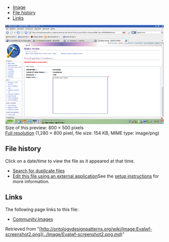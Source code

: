 * [Image](../Image/Evalwf-screenshot2.png.md#file)
* [File history](../Image/Evalwf-screenshot2.png.md#filehistory)
* [Links](../Image/Evalwf-screenshot2.png.md#filelinks)

[![Image:Evalwf-screenshot2.png](../images/thumb/8/8e/Evalwf-screenshot2.png/800px-Evalwf-screenshot2.png)](../../images/8/8e/Evalwf-screenshot2.png)  
Size of this preview: 800 × 500 pixels  
[Full resolution](../../images/8/8e/Evalwf-screenshot2.png)‎ (1,280 × 800 pixel, file size: 154 KB, MIME type: image/png)

## File history

Click on a date/time to view the file as it appeared at that time.



  
* [Search for duplicate files](http://ontologydesignpatterns.org/wiki/Special:FileDuplicateSearch/Evalwf-screenshot2.png "Special:FileDuplicateSearch/Evalwf-screenshot2.png")
* [Edit this file using an external application](http://ontologydesignpatterns.org/wiki/index.php?title=Image:Evalwf-screenshot2.png&action=edit&externaledit=true&mode=file "Image:Evalwf-screenshot2.png")See the [setup instructions](http://www.mediawiki.org/wiki/Manual:External_editors "http://www.mediawiki.org/wiki/Manual:External_editors") for more information.

## Links



The following page links to this file:


* [Community:Images](../Community/Images.md "Community:Images")


Retrieved from "[http://ontologydesignpatterns.org/wiki/Image:Evalwf-screenshot2.png](../Image/Evalwf-screenshot2.png.md)"